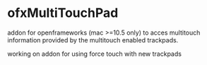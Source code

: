 # ofxMultiTouchPad
addon for openframeworks (mac >=10.5 only) to acces multitouch information provided by the multitouch enabled trackpads.

working on addon for using force touch with new trackpads
